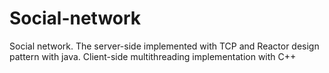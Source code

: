 # Social-network
Social network. The server-side implemented with TCP and Reactor design pattern with java. Client-side multithreading implementation with C++
